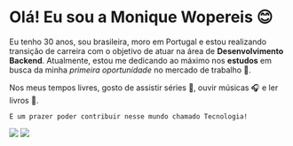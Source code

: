 # Olá! Eu sou a Monique Wopereis 😊

Eu tenho 30 anos, sou brasileira, moro em Portugal e estou realizando transição de carreira com o objetivo de atuar na área de **Desenvolvimento Backend**. Atualmente, estou me dedicando ao máximo nos **estudos** em busca da minha *primeira oportunidade* no mercado de trabalho 🚀.

Nos meus tempos livres, gosto de assistir séries 🎥, ouvir músicas 🎧 e ler livros 📖.

```
É um prazer poder contribuir nesse mundo chamado Tecnologia!
```

<div>
  <a href= "https://www.linkedin.com/in/moniquecwopereis" target= "_blank"> <img src= "https://img.shields.io/badge/LinkedIn-0077B5?style=for-the-badge&logo=linkedin&logoColor=white"></a>
    <a href= "https://www.instagram.com/moniquewopereis" target= "_blank"> <img src= "https://img.shields.io/badge/Instagram-E4405F?style=for-the-badge&logo=instagram&logoColor=white"></a>
</div>
